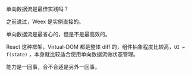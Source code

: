 ##

单向数据流是最佳实践吗？

之前说过，Weex 是实例直接的。

单向数据流是最省心的，但是不是最高效的。

React 这种框架，Virtual-DOM 都是整体 diff 的，组件抽象程度比较高，`UI = f(state)` ，本身就比较适合使用单向数据流做状态管理。

能力是一回事，合不合适是另外一回事。
